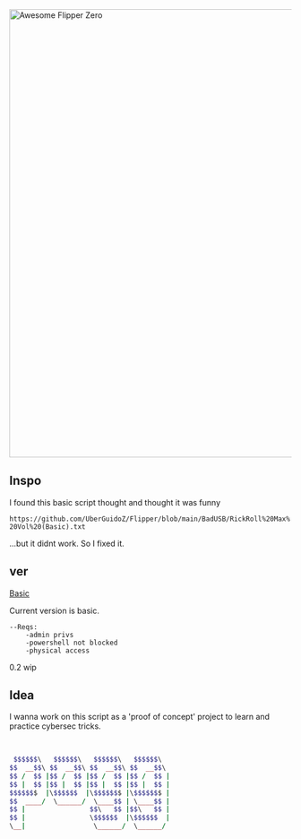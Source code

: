 
<img src="https://github.com/2alf/DuckyMaxVol/assets/113948114/12f11ae9-ec1f-4202-a790-95973b6037f8" width="800px" align="center" alt="Awesome Flipper Zero" title="Awesome Flipper Zero">


## Inspo 
I found this basic script thought and thought it was funny

```https://github.com/UberGuidoZ/Flipper/blob/main/BadUSB/RickRoll%20Max%20Vol%20(Basic).txt```

...but it didnt work. So I fixed it.

## ver
[Basic](https://github.com/2alf/DuckyMaxVol/blob/main/EvaKanyePayloadBASIC.txt)

  Current version is basic.
  
    --Reqs:
        -admin privs
        -powershell not blocked
        -physical access 

0.2
  wip

## Idea
 I wanna work on this script as a 'proof of concept' project to learn and practice cybersec tricks.

```ruby
                                          
                                        
 $$$$$$\   $$$$$$\   $$$$$$\   $$$$$$\  
$$  __$$\ $$  __$$\ $$  __$$\ $$  __$$\ 
$$ /  $$ |$$ /  $$ |$$ /  $$ |$$ /  $$ |
$$ |  $$ |$$ |  $$ |$$ |  $$ |$$ |  $$ |
$$$$$$$  |\$$$$$$  |\$$$$$$$ |\$$$$$$$ |
$$  ____/  \______/  \____$$ | \____$$ |
$$ |                $$\   $$ |$$\   $$ |
$$ |                \$$$$$$  |\$$$$$$  |
\__|                 \______/  \______/ 
```

